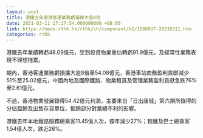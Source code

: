 ```yaml
---
layout: post
title: 港鐵去年香港客運業務虧損擴大逾8倍
date: 2021-03-11 17:17:54.000000000 +08:00
link: https://news.rthk.hk/rthk/ch/component/k2/1580037-20210311.htm
categories: rthk
---
```


港鐵去年業績轉虧48.09億元，受到投資物業重估轉虧91.9億元，及經常性業務表現不理想拖累。

期內，香港客運業務虧損擴大逾8倍至54.08億元，香港車站商務盈利貢獻減少51%至25.02億元，中國內地及國際鐵路、物業租賃及管理業務盈利貢獻急跌76%至2.61億元。

不過，香港物業發展錄得54.42億元利潤，主要來自「日出康城」第六期所錄得的分佔盈餘及出售存貨單位，抵銷部分對業績不利的影響。

港鐵去年本地鐵路服務總乘客11.45億人次，按年減少27%；輕鐵及巴士總乘客1.54億人次，跌近26%。
